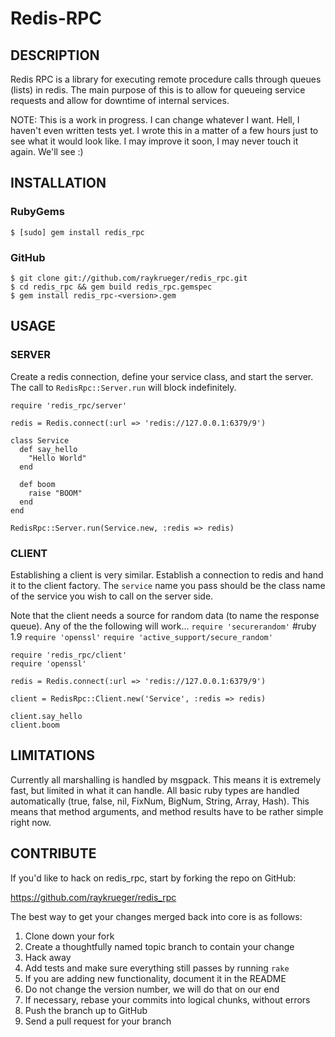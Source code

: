 Redis-RPC
=======

## DESCRIPTION

Redis RPC is a library for executing remote procedure calls through queues (lists) in redis.
The main purpose of this is to allow for queueing service requests and allow for downtime of
internal services.

NOTE: This is a work in progress. I can change whatever I want. Hell, I haven't even written
tests yet. I wrote this in a matter of a few hours just to see what it would look like. I may
improve it soon, I may never touch it again. We'll see :)

## INSTALLATION

### RubyGems

    $ [sudo] gem install redis_rpc

### GitHub

    $ git clone git://github.com/raykrueger/redis_rpc.git
    $ cd redis_rpc && gem build redis_rpc.gemspec
    $ gem install redis_rpc-<version>.gem

## USAGE

### SERVER

Create a redis connection, define your service class, and start the server.
The call to `RedisRpc::Server.run` will block indefinitely.

    require 'redis_rpc/server'

    redis = Redis.connect(:url => 'redis://127.0.0.1:6379/9')
    
    class Service
      def say_hello
        "Hello World"
      end
    
      def boom
        raise "BOOM"
      end
    end
    
    RedisRpc::Server.run(Service.new, :redis => redis)

### CLIENT
Establishing a client is very similar. Establish a connection to redis and hand it to the client
factory. The `service` name you pass should be the class name of the service you wish to call
on the server side.

Note that the client needs a source for random data (to name the response queue). Any of the
the following will work...
`require 'securerandom'` #ruby 1.9
`require 'openssl'`
`require 'active_support/secure_random'`

    require 'redis_rpc/client'
    require 'openssl'
    
    redis = Redis.connect(:url => 'redis://127.0.0.1:6379/9')
    
    client = RedisRpc::Client.new('Service', :redis => redis)
    
    client.say_hello
    client.boom

## LIMITATIONS
Currently all marshalling is handled by msgpack. This means it is extremely fast, but limited
in what it can handle. All basic ruby types are handled automatically (true, false, nil, FixNum,
BigNum, String, Array, Hash). This means that method arguments, and method results have to be
rather simple right now.

## CONTRIBUTE

If you'd like to hack on redis_rpc, start by forking the repo on GitHub:

https://github.com/raykrueger/redis_rpc

The best way to get your changes merged back into core is as follows:

1. Clone down your fork
1. Create a thoughtfully named topic branch to contain your change
1. Hack away
1. Add tests and make sure everything still passes by running `rake`
1. If you are adding new functionality, document it in the README
1. Do not change the version number, we will do that on our end
1. If necessary, rebase your commits into logical chunks, without errors
1. Push the branch up to GitHub
1. Send a pull request for your branch
